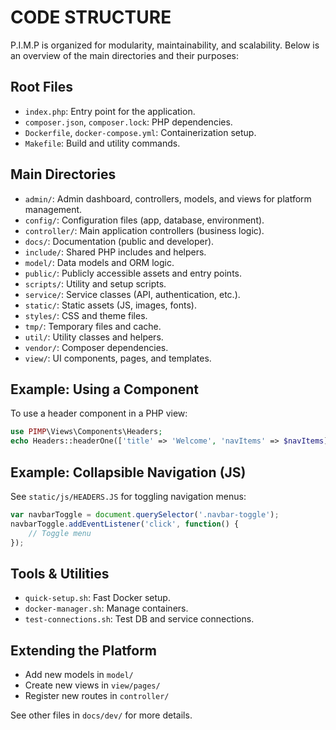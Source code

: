 # CODE STRUCTURE

P.I.M.P is organized for modularity, maintainability, and scalability. Below is an overview of the main directories and their purposes:

## Root Files
- `index.php`: Entry point for the application.
- `composer.json`, `composer.lock`: PHP dependencies.
- `Dockerfile`, `docker-compose.yml`: Containerization setup.
- `Makefile`: Build and utility commands.

## Main Directories
- `admin/`: Admin dashboard, controllers, models, and views for platform management.
- `config/`: Configuration files (app, database, environment).
- `controller/`: Main application controllers (business logic).
- `docs/`: Documentation (public and developer).
- `include/`: Shared PHP includes and helpers.
- `model/`: Data models and ORM logic.
- `public/`: Publicly accessible assets and entry points.
- `scripts/`: Utility and setup scripts.
- `service/`: Service classes (API, authentication, etc.).
- `static/`: Static assets (JS, images, fonts).
- `styles/`: CSS and theme files.
- `tmp/`: Temporary files and cache.
- `util/`: Utility classes and helpers.
- `vendor/`: Composer dependencies.
- `view/`: UI components, pages, and templates.

## Example: Using a Component
To use a header component in a PHP view:
```php
use PIMP\Views\Components\Headers;
echo Headers::headerOne(['title' => 'Welcome', 'navItems' => $navItems]);
```

## Example: Collapsible Navigation (JS)
See `static/js/HEADERS.JS` for toggling navigation menus:
```js
var navbarToggle = document.querySelector('.navbar-toggle');
navbarToggle.addEventListener('click', function() {
    // Toggle menu
});
```

## Tools & Utilities
- `quick-setup.sh`: Fast Docker setup.
- `docker-manager.sh`: Manage containers.
- `test-connections.sh`: Test DB and service connections.

## Extending the Platform
- Add new models in `model/`
- Create new views in `view/pages/`
- Register new routes in `controller/`

See other files in `docs/dev/` for more details.
